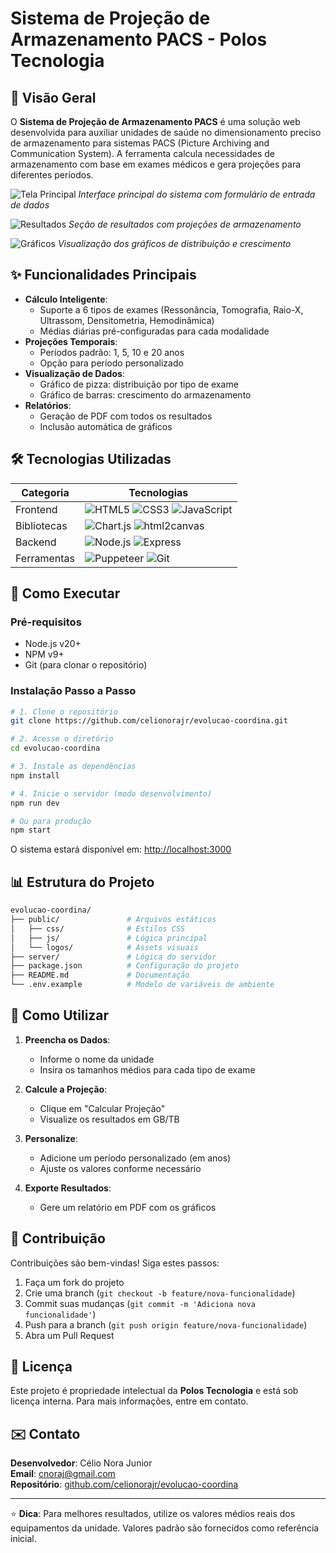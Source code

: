 # Sistema de Projeção de Armazenamento PACS - Polos Tecnologia

## 📌 Visão Geral
O **Sistema de Projeção de Armazenamento PACS** é uma solução web desenvolvida para auxiliar unidades de saúde no dimensionamento preciso de armazenamento para sistemas PACS (Picture Archiving and Communication System). A ferramenta calcula necessidades de armazenamento com base em exames médicos e gera projeções para diferentes períodos.

![Tela Principal](https://i.postimg.cc/bZCL7k4Q/Captura-de-tela-2025-08-02-124101.png)
*Interface principal do sistema com formulário de entrada de dados*

![Resultados](https://postimg.cc/3yz1R78Ns)
*Seção de resultados com projeções de armazenamento*

![Gráficos](https://i.postimg.cc/mcPVBhGK/Captura-de-tela-2025-08-02-124153.png)
*Visualização dos gráficos de distribuição e crescimento*

## ✨ Funcionalidades Principais
- **Cálculo Inteligente**:
  - Suporte a 6 tipos de exames (Ressonância, Tomografia, Raio-X, Ultrassom, Densitometria, Hemodinâmica)
  - Médias diárias pré-configuradas para cada modalidade
- **Projeções Temporais**:
  - Períodos padrão: 1, 5, 10 e 20 anos
  - Opção para período personalizado
- **Visualização de Dados**:
  - Gráfico de pizza: distribuição por tipo de exame
  - Gráfico de barras: crescimento do armazenamento
- **Relatórios**:
  - Geração de PDF com todos os resultados
  - Inclusão automática de gráficos

## 🛠 Tecnologias Utilizadas
| Categoria       | Tecnologias                                                                 |
|-----------------|----------------------------------------------------------------------------|
| Frontend        | ![HTML5](https://img.shields.io/badge/HTML5-E34F26?logo=html5&logoColor=white) ![CSS3](https://img.shields.io/badge/CSS3-1572B6?logo=css3&logoColor=white) ![JavaScript](https://img.shields.io/badge/JavaScript-F7DF1E?logo=javascript&logoColor=black) |
| Bibliotecas     | ![Chart.js](https://img.shields.io/badge/Chart.js-FF6384?logo=chart.js&logoColor=white) ![html2canvas](https://img.shields.io/badge/html2canvas-000000?logo=html5&logoColor=white) |
| Backend         | ![Node.js](https://img.shields.io/badge/Node.js-339933?logo=node.js&logoColor=white) ![Express](https://img.shields.io/badge/Express-000000?logo=express&logoColor=white) |
| Ferramentas     | ![Puppeteer](https://img.shields.io/badge/Puppeteer-40B5A4?logo=puppeteer&logoColor=white) ![Git](https://img.shields.io/badge/Git-F05032?logo=git&logoColor=white) |

## 🚀 Como Executar

### Pré-requisitos
- Node.js v20+
- NPM v9+
- Git (para clonar o repositório)

### Instalação Passo a Passo
```bash
# 1. Clone o repositório
git clone https://github.com/celionorajr/evolucao-coordina.git

# 2. Acesse o diretório
cd evolucao-coordina

# 3. Instale as dependências
npm install

# 4. Inicie o servidor (modo desenvolvimento)
npm run dev

# Ou para produção
npm start
```

O sistema estará disponível em: [http://localhost:3000](http://localhost:3000)

## 📊 Estrutura do Projeto
```bash
evolucao-coordina/
├── public/               # Arquivos estáticos
│   ├── css/              # Estilos CSS
│   ├── js/               # Lógica principal
│   └── logos/            # Assets visuais
├── server/               # Lógica do servidor
├── package.json          # Configuração do projeto
├── README.md             # Documentação
└── .env.example          # Modelo de variáveis de ambiente
```

## 📝 Como Utilizar
1. **Preencha os Dados**:
   - Informe o nome da unidade
   - Insira os tamanhos médios para cada tipo de exame

2. **Calcule a Projeção**:
   - Clique em "Calcular Projeção"
   - Visualize os resultados em GB/TB

3. **Personalize**:
   - Adicione um período personalizado (em anos)
   - Ajuste os valores conforme necessário

4. **Exporte Resultados**:
   - Gere um relatório em PDF com os gráficos

## 🤝 Contribuição
Contribuições são bem-vindas! Siga estes passos:
1. Faça um fork do projeto
2. Crie uma branch (`git checkout -b feature/nova-funcionalidade`)
3. Commit suas mudanças (`git commit -m 'Adiciona nova funcionalidade'`)
4. Push para a branch (`git push origin feature/nova-funcionalidade`)
5. Abra um Pull Request

## 📜 Licença
Este projeto é propriedade intelectual da **Polos Tecnologia** e está sob licença interna. Para mais informações, entre em contato.

## ✉️ Contato
**Desenvolvedor**: Célio Nora Junior  
**Email**: [cnoraj@gmail.com](mailto:cnoraj@gmail.com)  
**Repositório**: [github.com/celionorajr/evolucao-coordina](https://github.com/celionorajr/evolucao-coordina)

---

⭐ **Dica**: Para melhores resultados, utilize os valores médios reais dos equipamentos da unidade. Valores padrão são fornecidos como referência inicial.